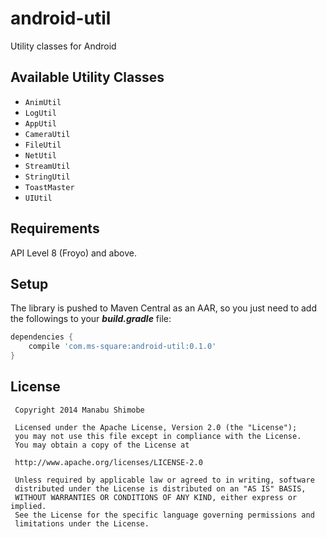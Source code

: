android-util
=============

Utility classes for Android

Available Utility Classes
-----------------------------

* `AnimUtil`
* `LogUtil`
* `AppUtil`
* `CameraUtil`
* `FileUtil`
* `NetUtil`
* `StreamUtil`
* `StringUtil`
* `ToastMaster`
* `UIUtil`

Requirements
-------------
API Level 8 (Froyo) and above.

Setup
------
The library is pushed to Maven Central as an AAR,
so you just need to add the followings to your ***build.gradle*** file:

```groovy
dependencies {
    compile 'com.ms-square:android-util:0.1.0'
}
```

License
----------

```
 Copyright 2014 Manabu Shimobe

 Licensed under the Apache License, Version 2.0 (the "License");
 you may not use this file except in compliance with the License.
 You may obtain a copy of the License at

 http://www.apache.org/licenses/LICENSE-2.0

 Unless required by applicable law or agreed to in writing, software
 distributed under the License is distributed on an "AS IS" BASIS,
 WITHOUT WARRANTIES OR CONDITIONS OF ANY KIND, either express or implied.
 See the License for the specific language governing permissions and
 limitations under the License.
```